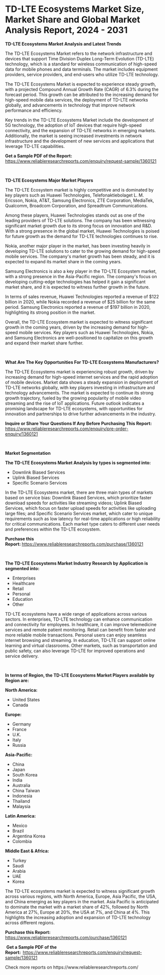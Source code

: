 <p><h1>TD-LTE Ecosystems Market Size, Market Share and Global Market Analysis Report, 2024 - 2031</h1></p><p><strong>TD-LTE Ecosystems Market Analysis and Latest Trends</strong></p>
<p><p>The TD-LTE Ecosystems Market refers to the network infrastructure and devices that support Time Division Duplex Long-Term Evolution (TD-LTE) technology, which is a standard for wireless communication of high-speed data for mobile phones and data terminals. The market includes equipment providers, service providers, and end-users who utilize TD-LTE technology.</p><p>The TD-LTE Ecosystems Market is expected to experience steady growth, with a projected Compound Annual Growth Rate (CAGR) of 6.3% during the forecast period. This growth can be attributed to the increasing demand for high-speed mobile data services, the deployment of TD-LTE networks globally, and advancements in technology that improve network performance and efficiency.</p><p>Key trends in the TD-LTE Ecosystems Market include the development of 5G technology, the adoption of IoT devices that require high-speed connectivity, and the expansion of TD-LTE networks in emerging markets. Additionally, the market is seeing increased investments in network infrastructure and the development of new services and applications that leverage TD-LTE capabilities.</p></p>
<p><strong>Get a Sample PDF of the Report:&nbsp;</strong> <a href="https://www.reliableresearchreports.com/enquiry/request-sample/1360121">https://www.reliableresearchreports.com/enquiry/request-sample/1360121</a></p>
<p>&nbsp;</p>
<p><strong>TD-LTE Ecosystems Major Market Players</strong></p>
<p><p>The TD-LTE Ecosystem market is highly competitive and is dominated by key players such as Huawei Technologies, Telefonaktiebolaget L. M. Ericsson, Nokia, AT&T, Samsung Electronics, ZTE Corporation, MediaTek, Qualcomm, Broadcom Corporation, and Spreadtrum Communications. </p><p>Among these players, Huawei Technologies stands out as one of the leading providers of TD-LTE solutions. The company has been witnessing significant market growth due to its strong focus on innovation and R&D. With a strong presence in the global market, Huawei Technologies is poised for future growth as the demand for TD-LTE technologies continues to rise.</p><p>Nokia, another major player in the market, has been investing heavily in developing TD-LTE solutions to cater to the growing demand for high-speed mobile services. The company's market growth has been steady, and it is expected to expand its market share in the coming years.</p><p>Samsung Electronics is also a key player in the TD-LTE Ecosystem market, with a strong presence in the Asia-Pacific region. The company's focus on developing cutting-edge technologies has helped it gain a significant market share, and it is expected to witness further growth in the future.</p><p>In terms of sales revenue, Huawei Technologies reported a revenue of $122 billion in 2020, while Nokia recorded a revenue of $25 billion for the same period. Samsung Electronics reported a revenue of $197 billion in 2020, highlighting its strong position in the market.</p><p>Overall, the TD-LTE Ecosystem market is expected to witness significant growth in the coming years, driven by the increasing demand for high-speed mobile services. Key players such as Huawei Technologies, Nokia, and Samsung Electronics are well-positioned to capitalize on this growth and expand their market share further.</p></p>
<p>&nbsp;</p>
<p><strong>What Are The Key Opportunities For TD-LTE Ecosystems Manufacturers?</strong></p>
<p><p>The TD-LTE Ecosystems market is experiencing robust growth, driven by increasing demand for high-speed internet services and the rapid adoption of mobile devices. Market data shows a steady expansion in deployment of TD-LTE networks globally, with key players investing in infrastructure and technology advancements. The market is expected to continue its strong growth trajectory, fueled by the growing popularity of mobile video streaming and the rise of IoT applications. Future outlook indicates a promising landscape for TD-LTE ecosystems, with opportunities for innovation and partnerships to drive further advancements in the industry.</p></p>
<p><strong>Inquire or Share Your Questions If Any Before Purchasing This Report:</strong> <a href="https://www.reliableresearchreports.com/enquiry/pre-order-enquiry/1360121">https://www.reliableresearchreports.com/enquiry/pre-order-enquiry/1360121</a></p>
<p>&nbsp;</p>
<p><strong>Market Segmentation</strong></p>
<p><strong>The TD-LTE Ecosystems Market Analysis by types is segmented into:</strong></p>
<p><ul><li>Downlink Biased Services</li><li>Uplink Biased Services</li><li>Specific Scenario Services</li></ul></p>
<p><p>In the TD-LTE Ecosystems market, there are three main types of markets based on service bias: Downlink Biased Services, which prioritize faster download speeds for activities like streaming videos; Uplink Biased Services, which focus on faster upload speeds for activities like uploading large files; and Specific Scenario Services market, which cater to unique requirements such as low latency for real-time applications or high reliability for critical communications. Each market type caters to different user needs and preferences within the TD-LTE ecosystem.</p></p>
<p><strong>Purchase this Report:&nbsp;</strong><a href="https://www.reliableresearchreports.com/purchase/1360121">https://www.reliableresearchreports.com/purchase/1360121</a></p>
<p>&nbsp;</p>
<p><strong>The TD-LTE Ecosystems Market Industry Research by Application is segmented into:</strong></p>
<p><ul><li>Enterprises</li><li>Healthcare</li><li>Retail</li><li>Personal</li><li>Education</li><li>Other</li></ul></p>
<p><p>TD-LTE ecosystems have a wide range of applications across various sectors. In enterprises, TD-LTE technology can enhance communication and connectivity for employees. In healthcare, it can improve telemedicine services and remote patient monitoring. Retail can benefit from faster and more reliable mobile transactions. Personal users can enjoy seamless internet browsing and streaming. In education, TD-LTE can support online learning and virtual classrooms. Other markets, such as transportation and public safety, can also leverage TD-LTE for improved operations and service delivery.</p></p>
<p>&nbsp;</p>
<p><strong>In terms of Region, the TD-LTE Ecosystems Market Players available by Region are:</strong></p>
<p>
    <p> <strong> North America: </strong>
        <ul>
            <li>United States</li>
            <li>Canada</li>
        </ul>
        </p> 
    <p> <strong> Europe: </strong>
        <ul>
            <li>Germany</li>
            <li>France</li>
            <li>U.K.</li>
            <li>Italy</li>
            <li>Russia</li>
        </ul>
        </p> 
    <p> <strong> Asia-Pacific: </strong>
        <ul>
            <li>China</li>
            <li>Japan</li>
            <li>South Korea</li>
            <li>India</li>
            <li>Australia</li>
            <li>China Taiwan</li>
            <li>Indonesia</li>
            <li>Thailand</li>
            <li>Malaysia</li>
        </ul>
        </p> 
    <p> <strong> Latin America: </strong>
        <ul>
            <li>Mexico</li>
            <li>Brazil</li>
            <li>Argentina Korea</li>
            <li>Colombia</li>
        </ul>
        </p> 
    <p> <strong> Middle East & Africa: </strong>
        <ul>
            <li>Turkey</li>
            <li>Saudi</li>
            <li>Arabia</li>
            <li>UAE</li>
            <li>Korea</li>
        </ul>
    </p>
    </p>
<p><p>The TD-LTE ecosystems market is expected to witness significant growth across various regions, with North America, Europe, Asia Pacific, the USA, and China emerging as key players in the market. Asia Pacific is anticipated to dominate the market with a market share of 42%, followed by North America at 27%, Europe at 20%, the USA at 7%, and China at 4%. This highlights the increasing adoption and expansion of TD-LTE technology across different regions.</p></p>
<p><strong>Purchase this Report: </strong><a href="https://www.reliableresearchreports.com/purchase/1360121">https://www.reliableresearchreports.com/purchase/1360121</a></p>
<p>&nbsp;<strong>Get a Sample PDF of the Report:&nbsp;&nbsp;</strong><a href="https://www.reliableresearchreports.com/enquiry/request-sample/1360121">https://www.reliableresearchreports.com/enquiry/request-sample/1360121</a></p>
<p><strong></strong></p>
<p>Check more reports on https://www.reliableresearchreports.com/</p>